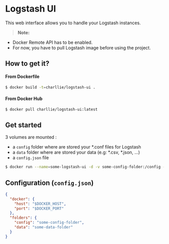# Logstash UI

This web interface allows you to handle your Logstash instances.

> **Note:**
  * Docker Remote API has to be enabled.
  * For now, you have to pull Logstash image before using the project.

## How to get it?
#### From Dockerfile
```sh
$ docker build -t=charllie/logstash-ui .
```

#### From Docker Hub
```sh
$ docker pull charllie/logstash-ui:latest
```

## Get started

3 volumes are mounted :
* a `config` folder where are stored your *.conf files for Logstash
* a `data` folder where are stored your data (e.g: *.csv, *.json, ...)
* a `config.json` file

```sh
$ docker run --name=some-logstash-ui -d -v some-config-folder:/config -v some-data-folder:/data -v some-config.json:/root/server/config.json charllie/logstash-ui
```

## Configuration (`config.json`)

```json
{
  "docker": {
    "host": "$DOCKER_HOST",
    "port": "$DOCKER_PORT"
  },
  "folders": {
    "config": "some-config-folder",
    "data": "some-data-folder"
  }
}
```
